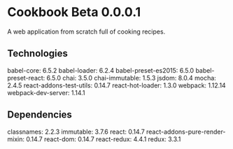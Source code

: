 <h1>Cookbook Beta 0.0.0.1</h1>

A web application from scratch full of cooking recipes.

<h2>Technologies</h2>

babel-core: 6.5.2
babel-loader: 6.2.4
babel-preset-es2015: 6.5.0
babel-preset-react: 6.5.0
chai: 3.5.0
chai-immutable: 1.5.3
jsdom: 8.0.4
mocha: 2.4.5
react-addons-test-utils: 0.14.7
react-hot-loader: 1.3.0
webpack: 1.12.14
webpack-dev-server: 1.14.1

<h2>Dependencies</h2>

classnames: 2.2.3
immutable: 3.7.6
react: 0.14.7
react-addons-pure-render-mixin: 0.14.7
react-dom: 0.14.7
react-redux: 4.4.1
redux: 3.3.1
